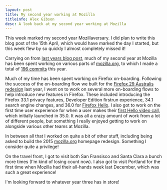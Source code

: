 ```yaml
---
layout: post
title: My second year working at Mozilla
titleinfo: Alex Gibson
desc: A look back at my second year working at Mozilla
---
```


This week marked my second year Mozillaversary. I did plan to write this blog post of the 15th April, which would have marked the day I started, but this week flew by so quickly I almost completely missed it!

Carrying on from [last years blog post](http://alxgbsn.co.uk/2014/04/15/my-first-year-working-at-mozilla/), much of my second year at Mozilla has been spent working on various parts of [mozilla.org](https://www.mozilla.org), to which I made a total of [196 commits](https://github.com/mozilla/bedrock/commits?author=alexgibson) this year.

Much of my time has been spent working on Firefox on-boarding. Following the success of the on-boarding flow we built for the [Firefox 29 Australis redesign](https://blog.mozilla.org/ux/2014/03/introducing-the-update-experience-for-australis/) last year, I went on to work on several more on-boarding flows to help introduce new features in Firefox. These included introducing the Firefox 33.1 privacy features, Developer Edition firstrun experience, 34.1 search engine changes, and 36.0 for [Firefox Hello](https://www.mozilla.org/en-US/firefox/hello/). I also got to work on the first time user experience for when a user makes their [first Hello video call](http://hollyhabstritt.com/blog/2015/1/18/your-first-hello), which initially launched in 35.0. It was all a crazy amount of work from a lot of different people, but something I really enjoyed getting to work on alongside various other teams at Mozilla.

In between all that I worked on quite a bit of other stuff, including being asked to build the 2015 [mozilla.org](https://www.mozilla.org) homepage redesign. Something I consider quite a privilege!

On the travel front, I got to visit both San Fransisco and Santa Clara a bunch more times (I'm kind of losing count now). I also got to visit Portland for the first time when Mozilla had their all-hands week last December, which was such a great experience!

I'm looking forward to whatever year three has in store!
